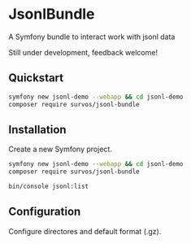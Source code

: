 # JsonlBundle

A Symfony bundle to interact work with jsonl data

Still under development, feedback welcome!  

## Quickstart
```bash
symfony new jsonl-demo --webapp && cd jsonl-demo
composer require survos/jsonl-bundle
```


## Installation

Create a new Symfony project.

```bash
symfony new jsonl-demo --webapp && cd jsonl-demo
composer require survos/jsonl-bundle

bin/console jsonl:list
```

## Configuration

Configure directores and default format (.gz).